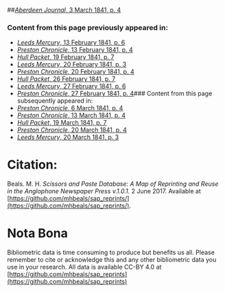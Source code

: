##[*Aberdeen Journal*, 3 March 1841, p. 4](https://mhbeals.github.io/sap_html/Aberdeen-Journal/Aberdeen-Journal-3-March-1841-p-4)

### Content from this page previously appeared in:
+ [*Leeds Mercury*, 13 February 1841, p. 6](https://mhbeals.github.io/sap_html/Leeds-Mercury/Leeds-Mercury-13-February-1841-p-6)
+ [*Preston Chronicle*, 13 February 1841, p. 4](https://mhbeals.github.io/sap_html/Preston-Chronicle/Preston-Chronicle-13-February-1841-p-4)
+ [*Hull Packet*, 19 February 1841, p. 7](https://mhbeals.github.io/sap_html/Hull-Packet/Hull-Packet-19-February-1841-p-7)
+ [*Leeds Mercury*, 20 February 1841, p. 3](https://mhbeals.github.io/sap_html/Leeds-Mercury/Leeds-Mercury-20-February-1841-p-3)
+ [*Preston Chronicle*, 20 February 1841, p. 4](https://mhbeals.github.io/sap_html/Preston-Chronicle/Preston-Chronicle-20-February-1841-p-4)
+ [*Hull Packet*, 26 February 1841, p. 7](https://mhbeals.github.io/sap_html/Hull-Packet/Hull-Packet-26-February-1841-p-7)
+ [*Leeds Mercury*, 27 February 1841, p. 6](https://mhbeals.github.io/sap_html/Leeds-Mercury/Leeds-Mercury-27-February-1841-p-6)
+ [*Preston Chronicle*, 27 February 1841, p. 4](https://mhbeals.github.io/sap_html/Preston-Chronicle/Preston-Chronicle-27-February-1841-p-4)### Content from this page subsequently appeared in:
+ [*Preston Chronicle*, 6 March 1841, p. 4](https://mhbeals.github.io/sap_html/Preston-Chronicle/Preston-Chronicle-6-March-1841-p-4)
+ [*Preston Chronicle*, 13 March 1841, p. 4](https://mhbeals.github.io/sap_html/Preston-Chronicle/Preston-Chronicle-13-March-1841-p-4)
+ [*Hull Packet*, 19 March 1841, p. 7](https://mhbeals.github.io/sap_html/Hull-Packet/Hull-Packet-19-March-1841-p-7)
+ [*Preston Chronicle*, 20 March 1841, p. 4](https://mhbeals.github.io/sap_html/Preston-Chronicle/Preston-Chronicle-20-March-1841-p-4)
+ [*Leeds Mercury*, 20 March 1841, p. 3](https://mhbeals.github.io/sap_html/Leeds-Mercury/Leeds-Mercury-20-March-1841-p-3)
                    
# Citation: 

Beals. M. H. *Scissors and Paste Database: A Map of Reprinting and Reuse in the Anglophone Newspaper Press v.1.0.1.* 2 June 2017. Available at [https://github.com/mhbeals/sap_reprints/](https://github.com/mhbeals/sap_reprints/). 
                    
# Nota Bona

Bibliometric data is time consuming to produce but benefits us all. Please remember to cite or acknowledge this and any other bibliometric data you use in your research. All data is available CC-BY 4.0 at [https://github.com/mhbeals/sap_reprints](https://github.com/mhbeals/sap_reprints)